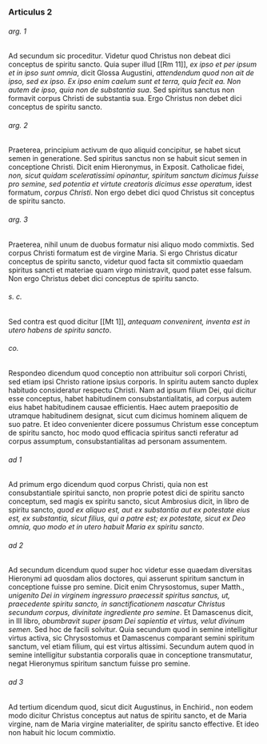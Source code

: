 ### Articulus 2

###### arg. 1
Ad secundum sic proceditur. Videtur quod Christus non debeat dici conceptus de spiritu sancto. Quia super illud [[Rm 11]], *ex ipso et per ipsum et in ipso sunt omnia*, dicit Glossa Augustini, *attendendum quod non ait de ipso, sed ex ipso. Ex ipso enim caelum sunt et terra, quia fecit ea. Non autem de ipso, quia non de substantia sua*. Sed spiritus sanctus non formavit corpus Christi de substantia sua. Ergo Christus non debet dici conceptus de spiritu sancto.

###### arg. 2
Praeterea, principium activum de quo aliquid concipitur, se habet sicut semen in generatione. Sed spiritus sanctus non se habuit sicut semen in conceptione Christi. Dicit enim Hieronymus, in Exposit. Catholicae fidei, *non, sicut quidam sceleratissimi opinantur, spiritum sanctum dicimus fuisse pro semine, sed potentia et virtute creatoris dicimus esse operatum*, idest formatum, *corpus Christi*. Non ergo debet dici quod Christus sit conceptus de spiritu sancto.

###### arg. 3
Praeterea, nihil unum de duobus formatur nisi aliquo modo commixtis. Sed corpus Christi formatum est de virgine Maria. Si ergo Christus dicatur conceptus de spiritu sancto, videtur quod facta sit commixtio quaedam spiritus sancti et materiae quam virgo ministravit, quod patet esse falsum. Non ergo Christus debet dici conceptus de spiritu sancto.

###### s. c.
Sed contra est quod dicitur [[Mt 1]], *antequam convenirent, inventa est in utero habens de spiritu sancto*.

###### co.
Respondeo dicendum quod conceptio non attribuitur soli corpori Christi, sed etiam ipsi Christo ratione ipsius corporis. In spiritu autem sancto duplex habitudo consideratur respectu Christi. Nam ad ipsum filium Dei, qui dicitur esse conceptus, habet habitudinem consubstantialitatis, ad corpus autem eius habet habitudinem causae efficientis. Haec autem praepositio de utramque habitudinem designat, sicut cum dicimus hominem aliquem de suo patre. Et ideo convenienter dicere possumus Christum esse conceptum de spiritu sancto, hoc modo quod efficacia spiritus sancti referatur ad corpus assumptum, consubstantialitas ad personam assumentem.

###### ad 1
Ad primum ergo dicendum quod corpus Christi, quia non est consubstantiale spiritui sancto, non proprie potest dici de spiritu sancto conceptum, sed magis ex spiritu sancto, sicut Ambrosius dicit, in libro de spiritu sancto, *quod ex aliquo est, aut ex substantia aut ex potestate eius est, ex substantia, sicut filius, qui a patre est; ex potestate, sicut ex Deo omnia, quo modo et in utero habuit Maria ex spiritu sancto*.

###### ad 2
Ad secundum dicendum quod super hoc videtur esse quaedam diversitas Hieronymi ad quosdam alios doctores, qui asserunt spiritum sanctum in conceptione fuisse pro semine. Dicit enim Chrysostomus, super Matth., *unigenito Dei in virginem ingressuro praecessit spiritus sanctus, ut, praecedente spiritu sancto, in sanctificationem nascatur Christus secundum corpus, divinitate ingrediente pro semine*. Et Damascenus dicit, in III libro, *obumbravit super ipsam Dei sapientia et virtus, velut divinum semen*. Sed hoc de facili solvitur. Quia secundum quod in semine intelligitur virtus activa, sic Chrysostomus et Damascenus comparant semini spiritum sanctum, vel etiam filium, qui est virtus altissimi. Secundum autem quod in semine intelligitur substantia corporalis quae in conceptione transmutatur, negat Hieronymus spiritum sanctum fuisse pro semine.

###### ad 3
Ad tertium dicendum quod, sicut dicit Augustinus, in Enchirid., non eodem modo dicitur Christus conceptus aut natus de spiritu sancto, et de Maria virgine, nam de Maria virgine materialiter, de spiritu sancto effective. Et ideo non habuit hic locum commixtio.

